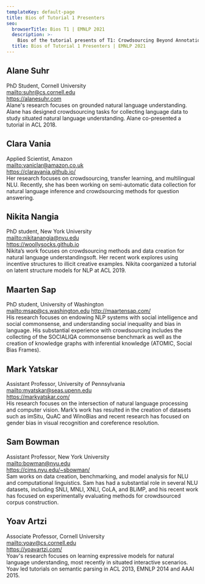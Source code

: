 ```yaml
---
templateKey: default-page
title: Bios of Tutorial 1 Presenters
seo:
  browserTitle: Bios T1 | EMNLP 2021
  description: >-
    Bios of the tutorial presents of T1: Crowdsourcing Beyond Annotation: Case Studies in Benchmark Data Collection
  title: Bios of Tutorial 1 Presenters | EMNLP 2021
---
```


## Alane Suhr  
PhD Student, Cornell University  
<mailto:suhr@cs.cornell.edu>  
<https://alanesuhr.com>  
Alane's research focuses on grounded natural language
understanding. Alane has designed crowdsourcing
tasks for collecting language data to study
situated natural language understanding. Alane
co-presented a tutorial in ACL 2018.

## Clara Vania
Applied Scientist, Amazon  
<mailto:vaniclar@amazon.co.uk>  
<https://claravania.github.io/>  
Her research focuses on crowdsourcing, transfer
learning, and multilingual NLU. Recently, she has
been working on semi-automatic data collection
for natural language inference and crowdsourcing
methods for question answering.

## Nikita Nangia
PhD student, New York University  
<mailto:nikitanangia@nyu.edu>  
<https://woollysocks.github.io>  
Nikita’s work focuses on crowdsourcing methods and data creation for natural language understandingsoft. Her recent work explores using incentive structures to illicit creative examples. Nikita coorganized a tutorial on latent structure models for NLP at ACL 2019.

## Maarten Sap
PhD student, University of Washington  
<mailto:msap@cs.washington.edu>
<http://maartensap.com/>  
His research focuses on endowing NLP systems
with social intelligence and social commonsense,
and understanding social inequality and bias in
language. His substantial experience with crowdsourcing
includes the collecting of the SOCIALIQA
commonsense benchmark as well as the creation
of knowledge graphs with inferential knowledge
(ATOMIC, Social Bias Frames).

## Mark Yatskar
Assistant Professor, University of Pennsylvania  
<mailto:myatskar@seas.upenn.edu>  
<https://markyatskar.com/>  
His research focuses on the intersection of natural
language processing and computer vision. Mark’s
work has resulted in the creation of datasets such as
imSitu, QuAC and WinoBias and recent research
has focused on gender bias in visual recognition
and coreference resolution.

## Sam Bowman
Assistant Professor, New York University  
<mailto:bowman@nyu.edu>  
<https://cims.nyu.edu/~sbowman/>  
Sam works on data creation, benchmarking, and
model analysis for NLU and computational linguistics.
Sam has had a substantial role in several NLU
datasets, including SNLI, MNLI, XNLI, CoLA,
and BLiMP, and his recent work has focused on experimentally
evaluating methods for crowdsourced
corpus construction.

## Yoav Artzi
Associate Professor, Cornell University    
<mailto:yoav@cs.cornell.edu>  
<https://yoavartzi.com/>  
Yoav's research focuses on learning expressive
models for natural language understanding, most
recently in situated interactive scenarios. Yoav
led tutorials on semantic parsing in ACL 2013,
EMNLP 2014 and AAAI 2015.
